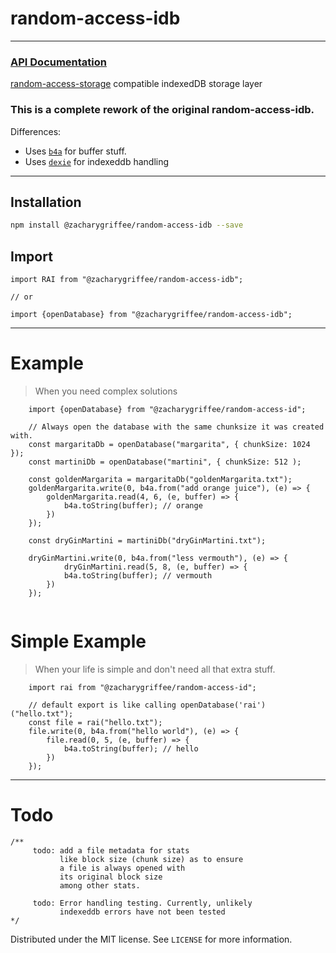 # random-access-idb

---

### [API Documentation](https://github.com/zacharygriffee/random-access-idb/blob/overhaul/api.md#RandomAccessIdb)

[random-access-storage][1] compatible indexedDB storage layer

[1]: https://github.com/random-access-storage/random-access-storage

### This is a complete rework of the original random-access-idb. 

Differences:

- Uses [`b4a`](https://www.npmjs.com/package/b4a) for buffer stuff.
- Uses [`dexie`](https://dexie.org/docs/Dexie/Dexie) for indexeddb handling

---

## Installation

```sh
npm install @zacharygriffee/random-access-idb --save
```

## Import

``` ecmascript 6
import RAI from "@zacharygriffee/random-access-idb";

// or

import {openDatabase} from "@zacharygriffee/random-access-idb";
```
---
# Example

> When you need complex solutions

``` ecmascript 6
    import {openDatabase} from "@zacharygriffee/random-access-id";
    
    // Always open the database with the same chunksize it was created with.
    const margaritaDb = openDatabase("margarita", { chunkSize: 1024 });
    const martiniDb = openDatabase("martini", { chunkSize: 512 );
    
    const goldenMargarita = margaritaDb("goldenMargarita.txt");
    goldenMargarita.write(0, b4a.from("add orange juice"), (e) => {
        goldenMargarita.read(4, 6, (e, buffer) => {
            b4a.toString(buffer); // orange
        })
    });
    
    const dryGinMartini = martiniDb("dryGinMartini.txt");
    
    dryGinMartini.write(0, b4a.from("less vermouth"), (e) => {
            dryGinMartini.read(5, 8, (e, buffer) => {
            b4a.toString(buffer); // vermouth
        })
    });
    
```

# Simple Example

> When your life is simple and don't need all that extra stuff.
``` ecmascript 6
    import rai from "@zacharygriffee/random-access-id";
    
    // default export is like calling openDatabase('rai')("hello.txt");
    const file = rai("hello.txt");
    file.write(0, b4a.from("hello world"), (e) => {
        file.read(0, 5, (e, buffer) => {
            b4a.toString(buffer); // hello
        })
    });
```

---

# Todo

```ecmascript 6
/**
     todo: add a file metadata for stats
           like block size (chunk size) as to ensure
           a file is always opened with
           its original block size
           among other stats.
    
     todo: Error handling testing. Currently, unlikely
           indexeddb errors have not been tested
*/
```

Distributed under the MIT license. See ``LICENSE`` for more information.

